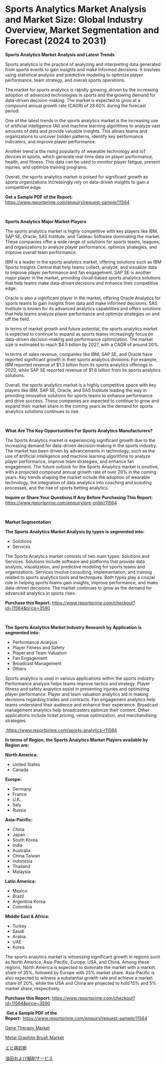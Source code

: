 <p><h1>Sports Analytics Market Analysis and Market Size: Global Industry Overview, Market Segmentation and Forecast (2024 to 2031)</h1></p><p><strong>Sports Analytics Market Analysis and Latest Trends</strong></p>
<p><p>Sports analytics is the practice of analyzing and interpreting data generated from sports events to gain insights and make informed decisions. It involves using statistical analysis and predictive modeling to optimize player performance, team strategy, and overall sports operations.</p><p>The market for sports analytics is rapidly growing, driven by the increasing adoption of advanced technologies in sports and the growing demand for data-driven decision-making. The market is expected to grow at a compound annual growth rate (CAGR) of 28.60% during the forecast period.</p><p>One of the latest trends in the sports analytics market is the increasing use of artificial intelligence (AI) and machine learning algorithms to analyze vast amounts of data and provide valuable insights. This allows teams and organizations to uncover hidden patterns, identify key performance indicators, and improve player performance.</p><p>Another trend is the rising popularity of wearable technology and IoT devices in sports, which generate real-time data on player performance, health, and fitness. This data can be used to monitor player fatigue, prevent injuries, and optimize training programs.</p><p>Overall, the sports analytics market is poised for significant growth as sports organizations increasingly rely on data-driven insights to gain a competitive edge.</p></p>
<p><strong>Get a Sample PDF of the Report:&nbsp;</strong> <a href="https://www.reportprime.com/enquiry/request-sample/11564">https://www.reportprime.com/enquiry/request-sample/11564</a></p>
<p>&nbsp;</p>
<p><strong>Sports Analytics Major Market Players</strong></p>
<p><p>The sports analytics market is highly competitive with key players like IBM, SAP SE, Oracle, SAS Institute, and Tableau Software dominating the market. These companies offer a wide range of solutions for sports teams, leagues, and organizations to analyze player performance, optimize strategies, and improve overall team performance.</p><p>IBM is a leader in the sports analytics market, offering solutions such as IBM Sports Insights Central that help teams collect, analyze, and visualize data to improve player performance and fan engagement. SAP SE is another major player in the market, providing cloud-based sports analytics solutions that help teams make data-driven decisions and enhance their competitive edge.</p><p>Oracle is also a significant player in the market, offering Oracle Analytics for sports teams to gain insights from data and make informed decisions. SAS Institute is known for its advanced analytics capabilities and offers solutions that help teams analyze player performance and optimize strategies on and off the field.</p><p>In terms of market growth and future potential, the sports analytics market is expected to continue to expand as sports teams increasingly focus on data-driven decision-making and performance optimization. The market size is estimated to reach $4.5 billion by 2027, with a CAGR of around 20%.</p><p>In terms of sales revenue, companies like IBM, SAP SE, and Oracle have reported significant growth in their sports analytics divisions. For example, IBM reported revenue of $1.3 billion from its sports analytics offerings in 2020, while SAP SE reported revenue of $1.6 billion from its sports analytics solutions.</p><p>Overall, the sports analytics market is a highly competitive space with key players like IBM, SAP SE, Oracle, and SAS Institute leading the way in providing innovative solutions for sports teams to enhance performance and drive success. These companies are expected to continue to grow and expand their market share in the coming years as the demand for sports analytics solutions continues to rise.</p></p>
<p>&nbsp;</p>
<p><strong>What Are The Key Opportunities For Sports Analytics Manufacturers?</strong></p>
<p><p>The Sports Analytics market is experiencing significant growth due to the increasing demand for data-driven decision-making in the sports industry. The market has been driven by advancements in technology, such as the use of artificial intelligence and machine learning algorithms to analyze player performance, improve team strategies, and enhance fan engagement. The future outlook for the Sports Analytics market is positive, with a projected compound annual growth rate of over 20% in the coming years. Key trends shaping the market include the adoption of wearable technology, the integration of data analytics into coaching and scouting processes, and the rise of sports betting analytics.</p></p>
<p><strong>Inquire or Share Your Questions If Any Before Purchasing This Report:</strong> <a href="https://www.reportprime.com/enquiry/pre-order/11564">https://www.reportprime.com/enquiry/pre-order/11564</a></p>
<p>&nbsp;</p>
<p><strong>Market Segmentation</strong></p>
<p><strong>The Sports Analytics Market Analysis by types is segmented into:</strong></p>
<p><ul><li>Solutions</li><li>Services</li></ul></p>
<p><p>The Sports Analytics market consists of two main types: Solutions and Services. Solutions include software and platforms that provide data analysis, visualization, and predictive modeling for sports teams and organizations. Services involve consulting, implementation, and training related to sports analytics tools and techniques. Both types play a crucial role in helping sports teams gain insights, improve performance, and make data-driven decisions. The market continues to grow as the demand for advanced analytics in sports rises.</p></p>
<p><strong>Purchase this Report:&nbsp;</strong><a href="https://www.reportprime.com/checkout?id=11564&price=3590">https://www.reportprime.com/checkout?id=11564&price=3590</a></p>
<p>&nbsp;</p>
<p><strong>The Sports Analytics Market Industry Research by Application is segmented into:</strong></p>
<p><ul><li>Performance Analysis</li><li>Player Fitness and Safety</li><li>Player and Team Valuation</li><li>Fan Engagement</li><li>Broadcast Management</li><li>Others</li></ul></p>
<p><p>Sports analytics is used in various applications within the sports industry. Performance analysis helps teams improve tactics and strategy. Player fitness and safety analytics assist in preventing injuries and optimizing player performance. Player and team valuation analytics aid in making decisions regarding trades and contracts. Fan engagement analytics help teams understand their audience and enhance their experience. Broadcast management analytics help broadcasters optimize their content. Other applications include ticket pricing, venue optimization, and merchandising strategies.</p></p>
<p><a href="https://www.reportprime.com/sports-analytics-r11564">&nbsp;https://www.reportprime.com/sports-analytics-r11564</a></p>
<p><strong>In terms of Region, the Sports Analytics Market Players available by Region are:</strong></p>
<p>
    <p> <strong> North America: </strong>
        <ul>
            <li>United States</li>
            <li>Canada</li>
        </ul>
        </p> 
    <p> <strong> Europe: </strong>
        <ul>
            <li>Germany</li>
            <li>France</li>
            <li>U.K.</li>
            <li>Italy</li>
            <li>Russia</li>
        </ul>
        </p> 
    <p> <strong> Asia-Pacific: </strong>
        <ul>
            <li>China</li>
            <li>Japan</li>
            <li>South Korea</li>
            <li>India</li>
            <li>Australia</li>
            <li>China Taiwan</li>
            <li>Indonesia</li>
            <li>Thailand</li>
            <li>Malaysia</li>
        </ul>
        </p> 
    <p> <strong> Latin America: </strong>
        <ul>
            <li>Mexico</li>
            <li>Brazil</li>
            <li>Argentina Korea</li>
            <li>Colombia</li>
        </ul>
        </p> 
    <p> <strong> Middle East & Africa: </strong>
        <ul>
            <li>Turkey</li>
            <li>Saudi</li>
            <li>Arabia</li>
            <li>UAE</li>
            <li>Korea</li>
        </ul>
    </p>
    </p>
<p><p>The sports analytics market is witnessing significant growth in regions such as North America, Asia-Pacific, Europe, USA, and China. Among these regions, North America is expected to dominate the market with a market share of 35%, followed by Europe with 25% market share. Asia-Pacific is also expected to witness a substantial growth rate and achieve a market share of 20%, while the USA and China are projected to hold 15% and 5% market share, respectively.</p></p>
<p><strong>Purchase this Report: </strong><a href="https://www.reportprime.com/checkout?id=11564&price=3590">https://www.reportprime.com/checkout?id=11564&price=3590</a></p>
<p>&nbsp;<strong>Get a Sample PDF of the Report:&nbsp;&nbsp;</strong><a href="https://www.reportprime.com/enquiry/request-sample/11564">https://www.reportprime.com/enquiry/request-sample/11564</a></p>
<p><strong></strong></p>
<p><p><a href="https://www.linkedin.com/pulse/gene-therapy-market-size-outlook-forecast-2024-2031-market-critics-enuxc?trackingId=EL3uYGYdDhngLOMP3IcFvQ%3D%3D">Gene Therapy Market</a></p><p><a href="https://www.linkedin.com/pulse/analyzing-metal-graphite-brush-market-global-industry-perspective-s0kxe">Metal Graphite Brush Market</a></p><p><a href="https://github.com/alyle7648/Market-Research-Report-List-1/blob/main/415312983088.md">エビ病診断</a></p><p><a href="https://github.com/leigh4852023/Market-Research-Report-List-1/blob/main/604993883089.md">油田および掘削サービス</a></p></p>